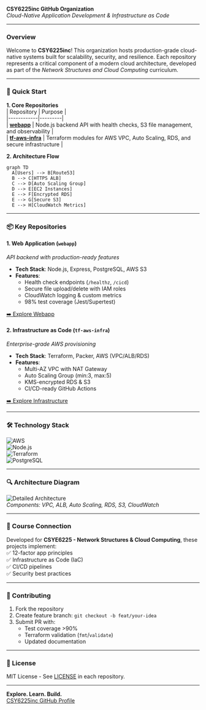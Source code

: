 **CSY6225inc GitHub Organization**  
*Cloud-Native Application Development & Infrastructure as Code*  

---

### **Overview**  
Welcome to **CSY6225inc**! This organization hosts production-grade cloud-native systems built for scalability, security, and resilience. Each repository represents a critical component of a modern cloud architecture, developed as part of the *Network Structures and Cloud Computing* curriculum.

---

### **🚀 Quick Start**  
**1. Core Repositories**  
| Repository | Purpose |  
|------------|---------|  
| [**webapp**](https://github.com/CSY6225inc/webapp) | Node.js backend API with health checks, S3 file management, and observability |  
| [**tf-aws-infra**](https://github.com/CSY6225inc/tf-aws-infra) | Terraform modules for AWS VPC, Auto Scaling, RDS, and secure infrastructure |  

**2. Architecture Flow**  
```mermaid  
graph TD  
  A[Users] --> B[Route53]  
  B --> C[HTTPS ALB]  
  C --> D[Auto Scaling Group]  
  D --> E[EC2 Instances]  
  E --> F[Encrypted RDS]  
  E --> G[Secure S3]  
  E --> H[CloudWatch Metrics]  
```  

---

### **📦 Key Repositories**  

#### **1. Web Application (`webapp`)**  
*API backend with production-ready features*  
- **Tech Stack**: Node.js, Express, PostgreSQL, AWS S3  
- **Features**:  
  - Health check endpoints (`/healthz`, `/cicd`)  
  - Secure file upload/delete with IAM roles  
  - CloudWatch logging & custom metrics  
  - 98% test coverage (Jest/Supertest)  

[➡️ Explore Webapp](https://github.com/CSY6225inc/webapp)  

#### **2. Infrastructure as Code (`tf-aws-infra`)**  
*Enterprise-grade AWS provisioning*  
- **Tech Stack**: Terraform, Packer, AWS (VPC/ALB/RDS)  
- **Features**:  
  - Multi-AZ VPC with NAT Gateway  
  - Auto Scaling Group (min:3, max:5)  
  - KMS-encrypted RDS & S3  
  - CI/CD-ready GitHub Actions  

[➡️ Explore Infrastructure](https://github.com/CSY6225inc/tf-aws-infra)  

---

### **🛠️ Technology Stack**  
![AWS](https://img.shields.io/badge/AWS-EC2%20|%20S3%20|%20RDS-orange)  
![Node.js](https://img.shields.io/badge/Node.js-18.x-green)  
![Terraform](https://img.shields.io/badge/Terraform-1.5.x-purple)  
![PostgreSQL](https://img.shields.io/badge/PostgreSQL-16.x-blue)  

---

### **🔍 Architecture Diagram**  
![Detailed Architecture](https://via.placeholder.com/800x600.png?text=CSY6225inc+Full+Architecture)  
*Components: VPC, ALB, Auto Scaling, RDS, S3, CloudWatch*  

---

### **📘 Course Connection**  
Developed for **CSYE6225 - Network Structures & Cloud Computing**, these projects implement:  
✅ 12-factor app principles  
✅ Infrastructure as Code (IaC)  
✅ CI/CD pipelines  
✅ Security best practices  

---

### **🤝 Contributing**  
1. Fork the repository  
2. Create feature branch: `git checkout -b feat/your-idea`  
3. Submit PR with:  
   - Test coverage >90%  
   - Terraform validation (`fmt`/`validate`)  
   - Updated documentation  

---

### **📜 License**  
MIT License - See [LICENSE](https://github.com/CSY6225inc/.github/blob/main/LICENSE) in each repository.  

---

**Explore. Learn. Build.**  
[CSY6225inc GitHub Profile](https://github.com/CSY6225inc)